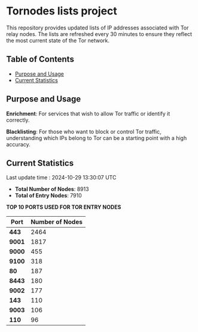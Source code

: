 # Tornodes lists project

This repository provides updated lists of IP addresses associated with Tor relay nodes. The lists are refreshed every 30 minutes to ensure they reflect the most current state of the Tor network.

## Table of Contents

- [Purpose and Usage](#purpose-and-usage)
- [Current Statistics](#current-statistics)


## Purpose and Usage

**Enrichment**: For services that wish to allow Tor traffic or identify it correctly.

**Blacklisting**: For those who want to block or control Tor traffic, understanding which IPs belong to Tor can be a starting point with a high accuracy.

## Current Statistics

Last update time : 2024-10-29 13:30:07 UTC

- **Total Number of Nodes**: 8913
- **Total of Entry Nodes**: 7910

**TOP 10 PORTS USED FOR TOR ENTRY NODES**

| **Port** | **Number of Nodes** |
|------|-----------------|
| **443**   | 2464  |
| **9001**   | 1817  |
| **9000**   | 455  |
| **9100**   | 318  |
| **80**   | 187  |
| **8443**   | 180  |
| **9002**   | 177  |
| **143**   | 110  |
| **9003**   | 106  |
| **110**   | 96  |

